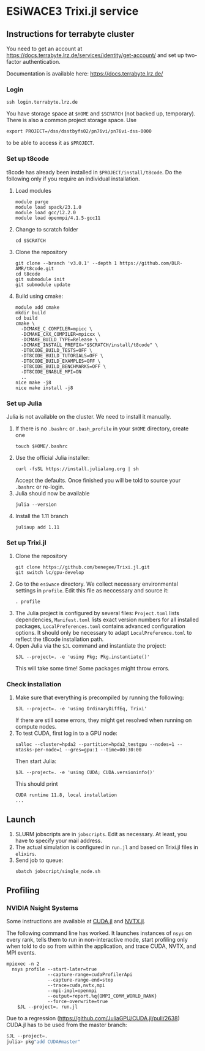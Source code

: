 # ESiWACE3 Trixi.jl service

## Instructions for terrabyte cluster

You need to get an account at https://docs.terrabyte.lrz.de/services/identity/get-account/
and set up two-factor authentication.

Documentation is available here: https://docs.terrabyte.lrz.de/


### Login
```shell
ssh login.terrabyte.lrz.de
```
You have storage space at `$HOME` and `$SCRATCH` (not backed up, temporary).
There is also a common project storage space. Use
```
export PROJECT=/dss/dsstbyfs02/pn76vi/pn76vi-dss-0000
```
to be able to access it as `$PROJECT`.


### Set up t8code
t8code has already been installed in `$PROJECT/install/t8code`.
Do the following only if you require an individual installation.

1. Load modules
   ```shell
   module purge
   module load spack/23.1.0
   module load gcc/12.2.0
   module load openmpi/4.1.5-gcc11
   ```
2. Change to scratch folder
   ```shell
   cd $SCRATCH
   ```
3. Clone the repository
   ```shell
   git clone --branch 'v3.0.1' --depth 1 https://github.com/DLR-AMR/t8code.git
   cd t8code
   git submodule init
   git submodule update
   ```
4. Build using cmake:
   ```shell
   module add cmake
   mkdir build
   cd build
   cmake \
     -DCMAKE_C_COMPILER=mpicc \
     -DCMAKE_CXX_COMPILER=mpicxx \
     -DCMAKE_BUILD_TYPE=Release \
     -DCMAKE_INSTALL_PREFIX="$SCRATCH/install/t8code" \
     -DT8CODE_BUILD_TESTS=OFF \
     -DT8CODE_BUILD_TUTORIALS=OFF \
     -DT8CODE_BUILD_EXAMPLES=OFF \
     -DT8CODE_BUILD_BENCHMARKS=OFF \
     -DT8CODE_ENABLE_MPI=ON
     ..
   nice make -j8
   nice make install -j8
   ```


### Set up Julia
Julia is not available on the cluster. We need to install it manually.
1. If there is no `.bashrc` or `.bash_profile` in your `$HOME` directory, create one
   ```
   touch $HOME/.bashrc
   ```
2. Use the official Julia installer:
   ```shell 
   curl -fsSL https://install.julialang.org | sh
   ```
   Accept the defaults. Once finished you will be told to source your `.bashrc` or re-login.
3. Julia should now be available
   ```shell
   julia --version
   ```
4. Install the 1.11 branch
   ```shell
   juliaup add 1.11
   ```


### Set up Trixi.jl
1. Clone the repository
   ```shell
   git clone https://github.com/benegee/Trixi.jl.git
   git switch lc/gpu-develop
   ```
2. Go to the `esiwace` directory. We collect necessary environmental settings in
   `profile`. Edit this file as neccessary and source it:
   ```shell
   . profile
   ```
3. The Julia project is configured by several files: `Project.toml` lists dependencies,
   `Manifest.toml` lists exact version numbers for all installed packages,
   `LocalPreferences.toml` contains advanced configuration options.
   It should only be necessary to adapt `LocalPreference.toml` to reflect the t8code
   installation path.
4. Open Julia via the `$JL` command and instantiate the project:
   ```shell
   $JL --project=. -e 'using Pkg; Pkg.instantiate()'
   ```
   This will take some time! Some packages might throw errors.


### Check installation
1. Make sure that everything is precompiled by running the following:
   ```shell
   $JL --project=. -e 'using OrdinaryDiffEq, Trixi'
   ```
   If there are still some errors, they might get resolved when running on compute nodes.
2. To test CUDA, first log in to a GPU node:
   ```shell
   salloc --cluster=hpda2 --partition=hpda2_testgpu --nodes=1 --ntasks-per-node=1 --gres=gpu:1 --time=00:30:00
   ```
   Then start Julia:
   ```shell
   $JL --project=. -e 'using CUDA; CUDA.versioninfo()'
   ```
   This should print
   ```
   CUDA runtime 11.8, local installation
   ...
   ```
   <!--
   If it fails, it might help to re-set the CUDA runtime:
   ```shell
   $JL --project=. -e 'using CUDA; CUDA.set_runtime_version!(VersionNumber(11,8); local_toolkit=true)
   ```
   
   pkg = Base.PkgId(Base.UUID("76a88914-d11a-5bdc-97e0-2f5a05c973a2"), "CUDA_Runtime_jll")
   Base.compilecache(pkg)
   -->


## Launch
1. SLURM jobscripts are in `jobscripts`. Edit as necessary. At least, you have to specify
   your mail address.
2. The actual simulation is configured in `run.jl` and based on Trixi.jl files in `elixirs`.
3. Send job to queue:
   ```shell
   sbatch jobscript/single_node.sh
   ```


## Profiling

### NVIDIA Nsight Systems

Some instructions are available at
[CUDA.jl](https://cuda.juliagpu.org/stable/development/profiling/#Application-profiling) and
[NVTX.jl](https://juliagpu.github.io/NVTX.jl/dev/tips/#Launcher-outside-profiler).

The following command line has worked. It launches instances of `nsys` on every rank, tells
them to run in non-interactive mode, start profiling only when told to do so from within
the application, and trace CUDA, NVTX, and MPI events.
```shell
mpiexec -n 2
  nsys profile --start-later=true
               --capture-range=cudaProfilerApi
               --capture-range-end=stop
               --trace=cuda,nvtx,mpi
               --mpi-impl=openmpi
               --output=report.%q{OMPI_COMM_WORLD_RANK}
               --force-overwrite=true
    $JL --project=. run.jl
```
Due to a regression (https://github.com/JuliaGPU/CUDA.jl/pull/2638) CUDA.jl has to be used
from the master branch:
```julia
$JL --project=.
julia> pkg"add CUDA#master"
```